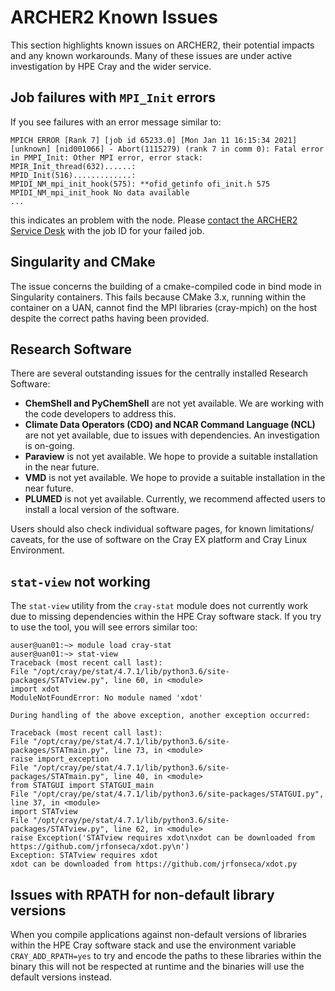 # ARCHER2 Known Issues

This section highlights known issues on ARCHER2, their potential
impacts and any known workarounds. Many of these issues are under
active investigation by HPE Cray and the wider service.

## Job failures with `MPI_Init` errors

If you see failures with an error message similar to:

```
MPICH ERROR [Rank 7] [job id 65233.0] [Mon Jan 11 16:15:34 2021] [unknown] [nid001066] - Abort(1115279) (rank 7 in comm 0): Fatal error in PMPI_Init: Other MPI error, error stack:
MPIR_Init_thread(632)......: 
MPID_Init(516).............: 
MPIDI_NM_mpi_init_hook(575): **ofid_getinfo ofi_init.h 575 MPIDI_NM_mpi_init_hook No data available
...
```

this indicates an problem with the node. Please [contact the ARCHER2 Service Desk](mailto:support@archer2.ac.uk)
with the job ID for your failed job.

## Singularity and CMake
The issue concerns the building of a cmake-compiled code in bind mode in
Singularity containers. This fails because CMake 3.x, running within the
container on a UAN, cannot find the MPI libraries (cray-mpich) on the host
despite the correct paths having been provided.

## Research Software
There are several outstanding issues for the centrally installed Research Software:
- **ChemShell and PyChemShell** are not yet available. We are working with the code developers to address this.
- **Climate Data Operators (CDO) and NCAR Command Language (NCL)** are not yet available, due to issues with dependencies. An investigation is on-going.
- **Paraview** is not yet available. We hope to provide a suitable installation in the near future.
- **VMD** is not yet available. We hope to provide a suitable installation in the near future.
- **PLUMED** is not yet available. Currently, we recommend affected users to install a local version of the software.

Users should also check individual software pages, for known limitations/ caveats, for the use of software on the Cray EX platform and Cray Linux Environment.

## `stat-view` not working
The `stat-view` utility from the `cray-stat` module does not currently
work due to missing dependencies within the HPE Cray software stack. If you 
try to use the tool, you will see errors similar too:

```
auser@uan01:~> module load cray-stat
auser@uan01:~> stat-view
Traceback (most recent call last):
File "/opt/cray/pe/stat/4.7.1/lib/python3.6/site-packages/STATview.py", line 60, in <module>
import xdot
ModuleNotFoundError: No module named 'xdot'

During handling of the above exception, another exception occurred:

Traceback (most recent call last):
File "/opt/cray/pe/stat/4.7.1/lib/python3.6/site-packages/STATmain.py", line 73, in <module>
raise import_exception
File "/opt/cray/pe/stat/4.7.1/lib/python3.6/site-packages/STATmain.py", line 40, in <module>
from STATGUI import STATGUI_main
File "/opt/cray/pe/stat/4.7.1/lib/python3.6/site-packages/STATGUI.py", line 37, in <module>
import STATview
File "/opt/cray/pe/stat/4.7.1/lib/python3.6/site-packages/STATview.py", line 62, in <module>
raise Exception('STATview requires xdot\nxdot can be downloaded from https://github.com/jrfonseca/xdot.py\n')
Exception: STATview requires xdot
xdot can be downloaded from https://github.com/jrfonseca/xdot.py
```

## Issues with RPATH for non-default library versions
When you compile applications against non-default versions of libraries within the HPE
Cray software stack and use the environment variable `CRAY_ADD_RPATH=yes` to try and encode
the paths to these libraries within the binary this will not be respected at runtime and
the binaries will use the default versions instead.
